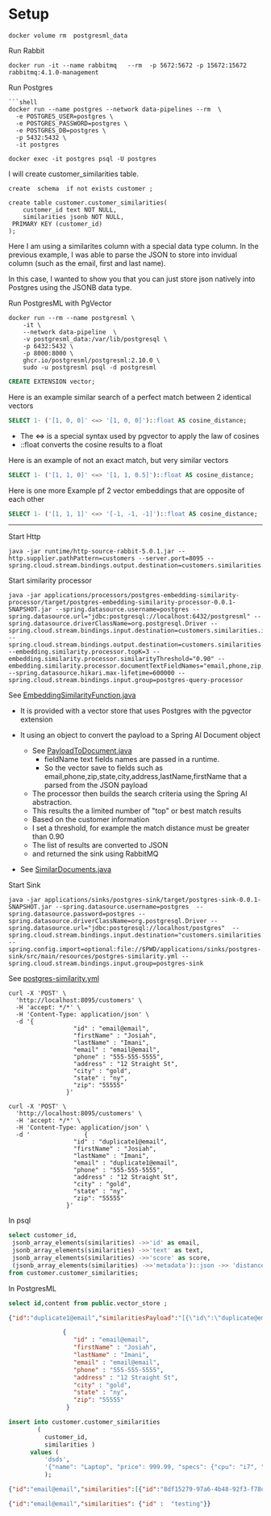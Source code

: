 # Setup
```shell
docker volume rm  postgresml_data
```


Run Rabbit


```shell
docker run -it --name rabbitmq   --rm  -p 5672:5672 -p 15672:15672  rabbitmq:4.1.0-management 
```


Run Postgres

```shell
```shell
docker run --name postgres --network data-pipelines --rm  \
  -e POSTGRES_USER=postgres \
  -e POSTGRES_PASSWORD=postgres \
  -e POSTGRES_DB=postgres \
  -p 5432:5432 \
  -it postgres    
```

```shell
docker exec -it postgres psql -U postgres
```

I will create customer_similarities table.

```shell
create  schema  if not exists customer ;

create table customer.customer_similarities(
    customer_id text NOT NULL,
    similarities jsonb NOT NULL,
 PRIMARY KEY (customer_id)
);
```

Here  I am using a similarites column with a special data type column.
In the previous example, I was able to parse the JSON to store into invidual column (such as the email, first and last name).

In this case, I wanted to show you that you can just store json natively into Postgres
using the JSONB data type.


Run PostgresML with PgVector

```shell
docker run --rm --name postgresml \
    -it \
    --network data-pipeline  \
    -v postgresml_data:/var/lib/postgresql \
    -p 6432:5432 \
    -p 8000:8000 \
    ghcr.io/postgresml/postgresml:2.10.0 \
    sudo -u postgresml psql -d postgresml
```


```sql
CREATE EXTENSION vector;
```


Here is an example similar search of a perfect match between 2 identical vectors

```sql
SELECT 1- ('[1, 0, 0]' <=> '[1, 0, 0]')::float AS cosine_distance;
```
- The <=> is a special syntax used by pgvector to apply the law of cosines
- ::float converts the cosine results to a float


Here is an example of not an exact match, but very similar vectors

```sql
SELECT 1- ('[1, 1, 0]' <=> '[1, 1, 0.5]')::float AS cosine_distance;
```

Here is one more Example pf 2 vector embeddings that are opposite of each other

```sql
SELECT 1- ('[1, 1, 1]' <=> '[-1, -1, -1]')::float AS cosine_distance;
```


---------------------------


Start Http

```shell
java -jar runtime/http-source-rabbit-5.0.1.jar --http.supplier.pathPattern=customers --server.port=8095 --spring.cloud.stream.bindings.output.destination=customers.similarities.input
```


Start similarity processor

```shell
java -jar applications/processors/postgres-embedding-similarity-processor/target/postgres-embedding-similarity-processor-0.0.1-SNAPSHOT.jar --spring.datasource.username=postgres --spring.datasource.url="jdbc:postgresql://localhost:6432/postgresml" --spring.datasource.driverClassName=org.postgresql.Driver --spring.cloud.stream.bindings.input.destination=customers.similarities.input --spring.cloud.stream.bindings.output.destination=customers.similarities.output --embedding.similarity.processor.topK=3 --embedding.similarity.processor.similarityThreshold="0.90" --embedding.similarity.processor.documentTextFieldNames="email,phone,zip,state,city,address,lastName,firstName" --spring.datasource.hikari.max-lifetime=600000 --spring.cloud.stream.bindings.input.group=postgres-query-processor
```

See [EmbeddingSimilarityFunction.java](../applications/processors/postgres-embedding-similarity-processor/src/main/java/ai/data/pipeline/postgres/embedding/function/EmbeddingSimilarityFunction.java)
- It is provided with a vector store that uses Postgres with the pgvector extension
- It using an object to convert the payload to a Spring AI Document object
  - See [PayloadToDocument.java](../applications/processors/postgres-embedding-similarity-processor/src/main/java/ai/data/pipeline/postgres/embedding/conversion/PayloadToDocument.java)
    - fieldName text fields names are passed in a runtime.
    - So the vector save to fields such as email,phone,zip,state,city,address,lastName,firstName that a parsed from the JSON payload
  - The processor then builds the search criteria using the Spring AI abstraction. 
  - This results the a limited number of "top" or best match results 
  - Based on the customer information 
  - I set a threshold, for example the match distance must be greater than 0.90 
  - The list of results are converted to JSON 
  - and returned the sink using RabbitMQ


- See [SimilarDocuments.java](../applications/processors/postgres-embedding-similarity-processor/src/main/java/ai/data/pipeline/postgres/embedding/domain/SimilarDocuments.java)



Start Sink


```shell
java -jar applications/sinks/postgres-sink/target/postgres-sink-0.0.1-SNAPSHOT.jar --spring.datasource.username=postgres  --spring.datasource.password=postgres --spring.datasource.driverClassName=org.postgresql.Driver --spring.datasource.url="jdbc:postgresql://localhost/postgres"  --spring.cloud.stream.bindings.input.destination="customers.similarities.output" --spring.config.import=optional:file://$PWD/applications/sinks/postgres-sink/src/main/resources/postgres-similarity.yml --spring.cloud.stream.bindings.input.group=postgres-sink
```

See [postgres-similarity.yml](../applications/sinks/postgres-sink/src/main/resources/postgres-similarity.yml)

```shell
curl -X 'POST' \
  'http://localhost:8095/customers' \
  -H 'accept: */*' \
  -H 'Content-Type: application/json' \
  -d '{
                  "id" : "email@email",
                  "firstName" : "Josiah",
                  "lastName" : "Imani",
                  "email" : "email@email",
                  "phone" : "555-555-5555",
                  "address" : "12 Straight St",
                  "city" : "gold",
                  "state" : "ny",
                  "zip": "55555"
                }'
```





```shell
curl -X 'POST' \
  'http://localhost:8095/customers' \
  -H 'accept: */*' \
  -H 'Content-Type: application/json' \
  -d '               {
                  "id" : "duplicate1@email",
                  "firstName" : "Josiah",
                  "lastName" : "Imani",
                  "email" : "duplicate1@email",
                  "phone" : "555-555-5555",
                  "address" : "12 Straight St",
                  "city" : "gold",
                  "state" : "ny",
                  "zip": "55555"
                }'
```

In psql

```sql
select customer_id,
 jsonb_array_elements(similarities) ->>'id' as email, 
 jsonb_array_elements(similarities) ->>'text' as text,
 jsonb_array_elements(similarities) ->>'score' as score,
 (jsonb_array_elements(similarities) ->>'metadata')::json ->> 'distance' as distance
from customer.customer_similarities;
```

In PostgresML

```sql
select id,content from public.vector_store ;
```


```json
{"id":"duplicate1@email","similaritiesPayload":"[{\"id\":\"duplicate@email\",\"text\":\"duplicate@email,555-555-5555,55555,ny,gold,12 Straight St,Imani,Josiah\",\"media\":null,\"metadata\":{\"distance\":0.001647779},\"score\":0.9983522209804505},{\"id\":\"duplicate5@email\",\"text\":\"duplicate5@email,555-555-5555,55555,ny,gold,12 Straight St,Imani,Josiah\",\"media\":null,\"metadata\":{\"distance\":0.001648155},\"score\":0.998351844958961}]"}
```


```json
               {
                  "id" : "email@email",
                  "firstName" : "Josiah",
                  "lastName" : "Imani",
                  "email" : "email@email",
                  "phone" : "555-555-5555",
                  "address" : "12 Straight St",
                  "city" : "gold",
                  "state" : "ny",
                  "zip": "55555"
                }
```




```sql
insert into customer.customer_similarities
        (
          customer_id,
          similarities )
      values (
          'dsds',
          '{"name": "Laptop", "price": 999.99, "specs": {"cpu": "i7", "ram": "16GB"}}'
          ); 
```



```json
{"id":"email@email","similarities":[{"id":"8df15279-97a6-4b48-92f3-f78d045d9cc4","text":"email@email,555-555-5555,55555,ny,gold,12 Straight St,Imani,Josiah","score":1.0},{"id":"duplicate@email","text":"duplicate@email,555-555-5555,55555,ny,gold,12 Straight St,Imani,Josiah","score":0.9934384510852396}]}
```


```json
{"id":"email@email","similarities": {"id" :  "testing"}}
```


